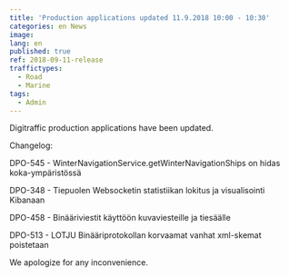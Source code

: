 ```yaml
---
title: 'Production applications updated 11.9.2018 10:00 - 10:30'
categories: en News
image:
lang: en
published: true
ref: 2018-09-11-release
traffictypes:
  - Road
  - Marine
tags:
  - Admin
---
```


Digitraffic production applications have been updated.

Changelog:

DPO-545 - WinterNavigationService.getWinterNavigationShips on hidas koka-ympäristössä

DPO-348 - Tiepuolen Websocketin statistiikan lokitus ja visualisointi Kibanaan

DPO-458 - Binääriviestit käyttöön kuvaviesteille ja tiesäälle

DPO-513 - LOTJU Binääriprotokollan korvaamat vanhat xml-skemat poistetaan

We apologize for any inconvenience.
